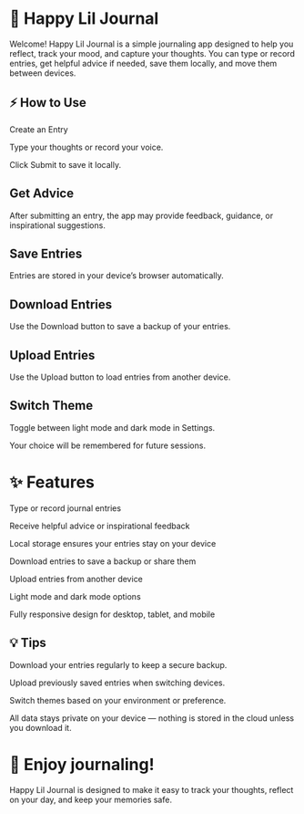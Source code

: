 # 📝 Happy Lil Journal

Welcome!
Happy Lil Journal is a simple journaling app designed to help you reflect, track your mood, and capture your thoughts. You can type or record entries, get helpful advice if needed, save them locally, and move them between devices.

## ⚡ How to Use

Create an Entry

Type your thoughts or record your voice.

Click Submit to save it locally.

 ## Get Advice

After submitting an entry, the app may provide feedback, guidance, or inspirational suggestions.

## Save Entries

Entries are stored in your device’s browser automatically.

## Download Entries

Use the Download button to save a backup of your entries.

## Upload Entries

Use the Upload button to load entries from another device.

## Switch Theme

Toggle between light mode and dark mode in Settings.

Your choice will be remembered for future sessions.

# ✨ Features

Type or record journal entries

Receive helpful advice or inspirational feedback

Local storage ensures your entries stay on your device

Download entries to save a backup or share them

Upload entries from another device

Light mode and dark mode options

Fully responsive design for desktop, tablet, and mobile

## 💡 Tips

Download your entries regularly to keep a secure backup.

Upload previously saved entries when switching devices.

Switch themes based on your environment or preference.

All data stays private on your device — nothing is stored in the cloud unless you download it.

# 🎉 Enjoy journaling!
Happy Lil Journal is designed to make it easy to track your thoughts, reflect on your day, and keep your memories safe.